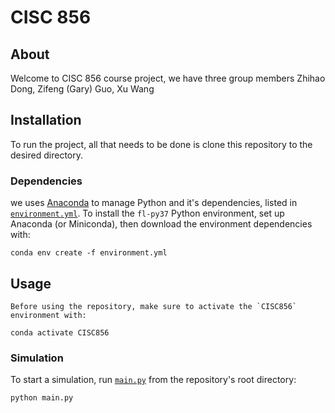 # CISC 856

## About

Welcome to CISC 856 course project, we have three group members Zhihao Dong, Zifeng (Gary) Guo, Xu Wang


## Installation

To run the project, all that needs to be done is clone this repository to the desired directory.

### Dependencies

we uses [Anaconda](https://www.anaconda.com/distribution/) to manage Python and it's dependencies, listed in [`environment.yml`](environment.yml). To install the `fl-py37` Python environment, set up Anaconda (or Miniconda), then download the environment dependencies with:

```shell
conda env create -f environment.yml
```

## Usage

    Before using the repository, make sure to activate the `CISC856` environment with:

```shell
conda activate CISC856
```

### Simulation

To start a simulation, run [`main.py`](run.py) from the repository's root directory:

```shell
python main.py
```


